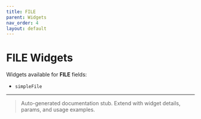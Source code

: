 ```yaml
---
title: FILE
parent: Widgets
nav_order: 4
layout: default
---
```


# FILE Widgets

Widgets available for **FILE** fields:

- `simpleFile`

---

> Auto-generated documentation stub. Extend with widget details, params, and usage examples.
